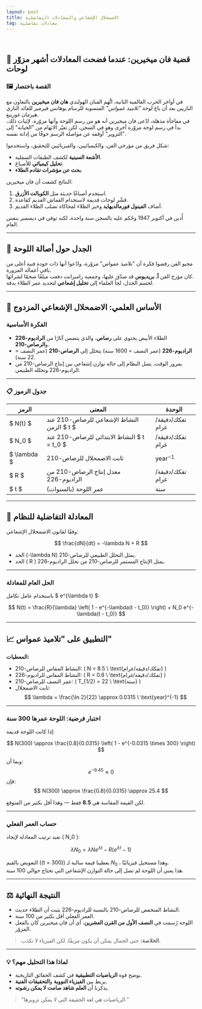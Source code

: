 ```yaml
---
layout: post
title: الاضمحلال الإشعاعي والمعادلات التفاضلية
tag: معادلات تفاضلية
---
```



<br>

## 🎨 قضية فان ميخيرين: عندما فضحت المعادلات أشهر مزوّر لوحات  

### 🖼️ القصة باختصار  
في أواخر الحرب العالمية الثانية، اتُّهم الفنان الهولندي **هان فان ميخيرين** بالتعاون مع النازيين بعد أن باع لوحة *"تلاميذ عمواس"* المنسوبة للرسام يوهانس فيرمير للقائد النازي هيرمان غورينغ.  
في مفاجأة مذهلة، ادّعى فان ميخيرين أنه هو من رسم اللوحة وأنها مزوّرة. لإثبات ذلك، بدأ في رسم لوحة مزوّرة أخرى وهو في السجن، لكن تغيّر الاتهام من "الخيانة" إلى "التزوير" أوقفه عن مواصلة الرسم خوفًا من إدانة نفسه.

شكل فريق من مؤرخي الفن، والكيميائيين، والفيزيائيين للتحقيق، واستخدموا:

- **الأشعة السينية** لكشف الطبقات السفلية.
- **تحليل كيميائي** للأصباغ.
- **بحث عن مؤشرات تقادم الطلاء**.

النتائج كشفت أن فان ميخيرين:
1. استخدم أصباغًا حديثة مثل **الكوبالت الأزرق**.
2. قشّر لوحات قديمة لاستخدام القماش القديم كقاعدة.
3. أضاف **الفينول فورمالديهايد** وخبز الطلاء لمحاكاة تصلب الطلاء القديم.

أُدين في أكتوبر 1947 وحُكم عليه بالسجن سنة واحدة، لكنه توفي في ديسمبر بنفس العام.

---

## 🔬 الجدل حول أصالة اللوحة  
محبو الفن رفضوا فكرة أن "تلاميذ عمواس" مزوّرة، وادّعوا أنها ذات جودة فنية أعلى من باقي أعماله المزورة.  
كان مؤرخ الفن **أ. بريديوس** قد صدّق عليها، وجمعية رامبرانت دفعت مبلغًا ضخمًا لشرائها.  
لحسم الجدل، لجأ العلماء إلى **تحليل إشعاعي** لتحديد عمر الطلاء بدقة.

---

## 🧪 الأساس العلمي: الاضمحلال الإشعاعي المزدوج  
### الفكرة الأساسية
- الطلاء الأبيض يحتوي على **رصاص**، والذي يتضمن آثارًا من **الراديوم-226** و**الرصاص-210**.
- **الراديوم-226** (عمر النصف = 1600 سنة) يتحلل إلى **الرصاص-210** (عمر النصف = 22 سنة).
- بمرور الوقت، يصل النظام إلى حالة توازن إشعاعي بين إنتاج الرصاص-210 من الراديوم-226 وتحلله الطبيعي.

---

### 📋 جدول الرموز

| الرمز      | المعنى                                                   | الوحدة                |
|------------|----------------------------------------------------------|-----------------------|
| $ N(t) $ | النشاط الإشعاعي للرصاص-210 عند الزمن $ t $            | تفكك/دقيقة/غرام       |
| $ N_0 $  | النشاط الابتدائي للرصاص-210 عند $ t = t_0 $           | تفكك/دقيقة/غرام       |
| $ \lambda $ | ثابت الاضمحلال للرصاص-210                            | year$^{-1}$          |
| $ R $    | معدل إنتاج الرصاص-210 من الراديوم-226                   | تفكك/دقيقة/غرام       |
| $ t $    | عمر اللوحة (بالسنوات)                                   | سنة                   |

---

## 🧮 المعادلة التفاضلية للنظام  
وفقًا لقانون الاضمحلال الإشعاعي:

$$
\frac{dN}{dt} = -\lambda N + R
$$

- الحد \(-\lambda N\) يمثل التحلل الطبيعي للرصاص-210.
- الحد \( R \) يمثل الإنتاج المستمر للرصاص-210 من تحلل الراديوم-226.

---

### الحل العام للمعادلة
باستخدام عامل تكامل $ e^{\lambda t} $:

$$
N(t) = \frac{R}{\lambda} \left( 1 - e^{-\lambda(t - t_0)} \right) + N_0 e^{-\lambda(t - t_0)}
$$

---

## 📈 التطبيق على "تلاميذ عمواس"

**المعطيات:**
- النشاط المقاس للرصاص-210: \( N = 8.5 \ \text{تفكك/دقيقة/غرام} \)  
- النشاط المقاس للراديوم-226: \( R = 0.8 \ \text{تفكك/دقيقة/غرام} \)  
- عمر النصف للرصاص-210: \( T_{1/2} = 22 \ \text{سنة} \)  
- ثابت الاضمحلال:  
$$
\lambda = \frac{\ln 2}{22} \approx 0.0315 \ \text{year}^{-1}
$$

---

### **اختبار فرضية: اللوحة عمرها 300 سنة**
إذا كانت اللوحة قديمة:

$$
N(300) \approx \frac{0.8}{0.0315} \left( 1 - e^{-0.0315 \times 300} \right)
$$

وبما أن:
$$
e^{-9.45} \approx 0
$$
فإن:
$$
N(300) \approx \frac{0.8}{0.0315} \approx 25.4
$$

لكن القيمة المقاسة هي **8.5** فقط — وهذا أقل بكثير من المتوقع.

---

### **حساب العمر الفعلي**
نعيد ترتيب المعادلة لإيجاد \( N_0 \):

$$
\lambda N_0 = \lambda N e^{\lambda t} - R \left( e^{\lambda t} - 1 \right)
$$

التعويض بالقيم (\(t = 300\)) يعطينا قيمة سالبة لـ $N_0$ ، وهذا مستحيل فيزيائيًا.  
هذا يعني أن اللوحة لم تصل إلى حالة التوازن الإشعاعي التي تحتاج حوالي 100 سنة.

---

## ⚖️ النتيجة النهائية
- النشاط المنخفض للرصاص-210 بالنسبة للراديوم-226 يثبت أن الطلاء حديث.  
- العمر الفعلي أقل بكثير من 100 سنة.  
- اللوحة رُسمت في **النصف الأول من القرن العشرين**، أي أن فان ميخيرين كان بالفعل المزوّر.

> **الخلاصة:** حتى الجمال يمكن أن يكون مزيفًا، لكن الفيزياء لا تكذب.

---

### 💡 لماذا هذا التحليل مهم؟
- يوضح قوة **الرياضيات التطبيقية** في كشف الحقائق التاريخية.  
- يربط بين **الفيزياء النووية** و**التحقيقات الفنية**.  
- يذكرنا أن **العلم شاهد صامت لا يمكن رشوته**.

> "الرياضيات هي لغة الحقيقة التي لا يمكن تزويرها."
